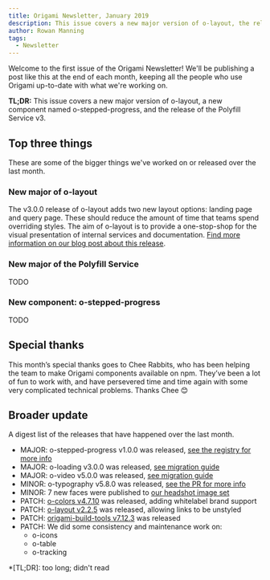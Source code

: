 ```yaml
---
title: Origami Newsletter, January 2019
description: This issue covers a new major version of o-layout, the release of the Polyfill Service v3, and an overview of the Origami roadmap for 2019.
author: Rowan Manning
tags:
  - Newsletter
---
```


Welcome to the first issue of the Origami Newsletter! We'll be publishing a post like this at the end of each month, keeping all the people who use Origami up-to-date with what we're working on.

**TL;DR:** This issue covers a new major version of o-layout, a new component named o-stepped-progress, and the release of the Polyfill Service v3.


## Top three things

These are some of the bigger things we've worked on or released over the last month.

### New major of o-layout

The v3.0.0 release of o-layout adds two new layout options: landing page and query page. These should reduce the amount of time that teams spend overriding styles. The aim of o-layout is to provide a one-stop-shop for the visual presentation of internal services and documentation. [Find more information on our blog post about this release](#TODO).

### New major of the Polyfill Service

TODO

### New component: o-stepped-progress

TODO


## Special thanks

This month’s special thanks goes to Chee Rabbits, who has been helping the team to make Origami components available on npm. They’ve been a lot of fun to work with, and have persevered time and time again with some very complicated technical problems. Thanks Chee 😊

## Broader update

A digest list of the releases that have happened over the last month.

  - MAJOR: o-stepped-progress v1.0.0 was released, [see the registry for more info](https://registry.origami.ft.com/components/o-stepped-progress@1.0.0)
  - MAJOR: o-loading v3.0.0 was released, [see migration guide](https://github.com/Financial-Times/o-loading/blob/master/MIGRATION.md#migrating-from-2xx-to-3xx)
  - MAJOR: o-video v5.0.0 was released, [see migration guide](https://github.com/Financial-Times/o-video/blob/master/MIGRATION.md#migrating-from-40-to-50)
  - MINOR: o-typography v5.8.0 was released, [see the PR for more info](https://github.com/Financial-Times/o-typography/pull/166)
  - MINOR: 7 new faces were published to [our headshot image set](https://registry.origami.ft.com/components/headshot-images)
  - PATCH: [o-colors v4.7.10](https://registry.origami.ft.com/components/o-colors@4.7.10) was released, adding whitelabel brand support
  - PATCH: [o-layout v2.2.5](https://registry.origami.ft.com/components/o-layout@2.2.5) was released, allowing links to be unstyled
  - PATCH: [origami-build-tools v7.12.3](https://github.com/Financial-Times/origami-build-tools) was released
  - PATCH: We did some consistency and maintenance work on:
    - o-icons
    - o-table
    - o-tracking



*[TL;DR]: too long; didn't read
